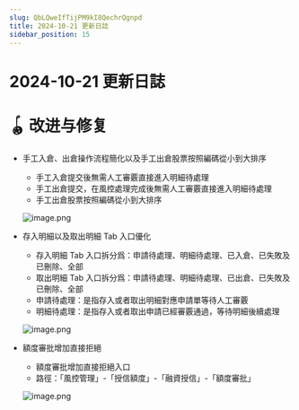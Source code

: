 ```yaml
---
slug: QbLQweIfTijPM9kI8QechrQgnpd
title: 2024-10-21 更新日誌
sidebar_position: 15
---
```



# 2024-10-21 更新日誌


# 🪀 改进与修复

- 手工入倉、出倉操作流程簡化以及手工出倉股票按照編碼從小到大排序
    - 手工入倉提交後無需人工審覈直接進入明細待處理
    - 手工出倉提交，在風控處理完成後無需人工審覈直接進入明細待處理
    - 手工出倉股票按照編碼從小到大排序

    ![image.png](/assets/f7b878a8c6a79dfa5b9102cbd38dd82d.png)

- 存入明細以及取出明細 Tab 入口優化
    - 存入明細 Tab 入口拆分爲：申請待處理、明細待處理、已入倉、已失敗及已刪除、全部
    - 取出明細 Tab 入口拆分爲：申請待處理、明細待處理、已出倉、已失敗及已刪除、全部
    - 申請待處理：是指存入或者取出明細對應申請單等待人工審覈
    - 明細待處理：是指存入或者取出申請已經審覈通過，等待明細後續處理

    ![image.png](/assets/636afa5c3ae6415652f5639205997293.png)

- 額度審批增加直接拒絕
    - 額度審批增加直接拒絕入口
    - 路徑：「風控管理」-「授信額度」-「融資授信」-「額度審批」

    ![image.png](/assets/2a24e833fcab3bd3983bb1bc4a5cb102.png)

